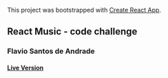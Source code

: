 This project was bootstrapped with [Create React App](https://github.com/facebook/create-react-app).

## React Music  - code challenge

### Flavio Santos de Andrade
#### [Live Version](https://fsareactmusic.herokuapp.com/reactmusic) 